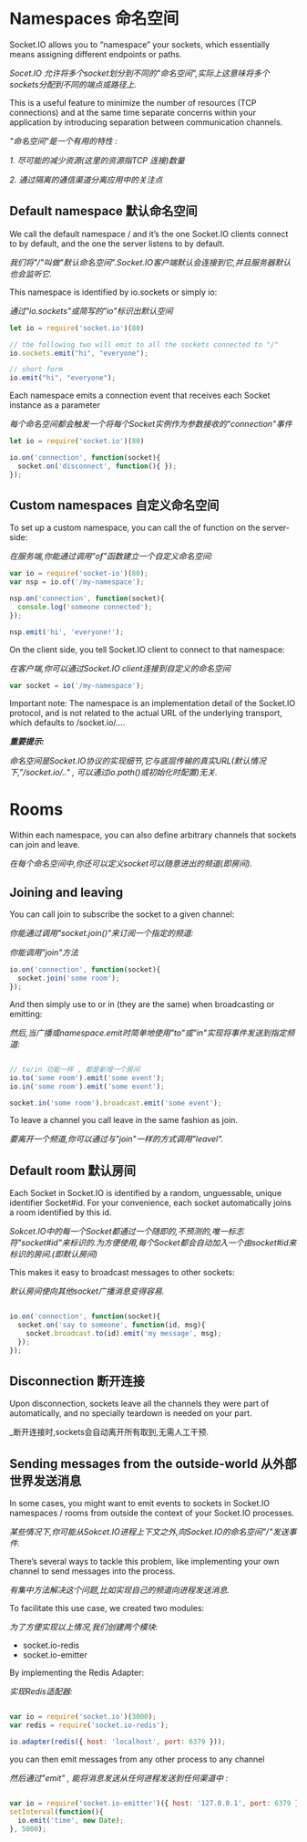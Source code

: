 # Namespaces 命名空间

Socket.IO allows you to “namespace” your sockets, which essentially means assigning different endpoints or paths.

_Socet.IO 允许将多个socket划分到不同的"命名空间",实际上这意味将多个sockets分配到不同的端点或路径上._

This is a useful feature to minimize the number of resources (TCP connections) and at the same time separate concerns within your application by introducing separation between communication channels.

_"命名空间"是一个有用的特性 :_

_1. 尽可能的减少资源(这里的资源指TCP 连接)数量_

_2. 通过隔离的通信渠道分离应用中的关注点_



## Default namespace 默认命名空间
We call the default namespace / and it’s the one Socket.IO clients connect to by default, and the one the server listens to by default.

_我们将"/"叫做"默认命名空间".Socket.IO客户端默认会连接到它,并且服务器默认也会监听它._

This namespace is identified by io.sockets or simply io:

_通过"io.sockets"或简写的"io"标识出默认空间_

```javascript
let io = require('socket.io')(80)

// the following two will emit to all the sockets connected to "/"
io.sockets.emit("hi", "everyone");

// short form
io.emit("hi", "everyone"); 
```

Each namespace emits a connection event that receives each Socket instance as a parameter

_每个命名空间都会触发一个将每个Socket实例作为参数接收的"connection"事件_

```javascript
let io = require('socket.io')(80)

io.on('connection', function(socket){
  socket.on('disconnect', function(){ });
});
```


## Custom namespaces 自定义命名空间
To set up a custom namespace, you can call the of function on the server-side:

_在服务端,你能通过调用"of"函数建立一个自定义命名空间:_

```javascript
var io = require('socket-io')(80);
var nsp = io.of('/my-namespace');

nsp.on('connection', function(socket){
  console.log('someone connected');
});

nsp.emit('hi', 'everyone!');
```

On the client side, you tell Socket.IO client to connect to that namespace:

_在客户端,你可以通过Socket.IO client连接到自定义的命名空间_

```javascript
var socket = io('/my-namespace');
```

Important note: The namespace is an implementation detail of the Socket.IO protocol, and is not related to the actual URL of the underlying transport, which defaults to /socket.io/….

_**重要提示:**_

_命名空间是Socket.IO协议的实现细节,它与底层传输的真实URL(默认情况下,"/socket.io/.." , 可以通过io.path()或初始化时配置)无关._



# Rooms
Within each namespace, you can also define arbitrary channels that sockets can join and leave.

_在每个命名空间中,你还可以定义socket可以随意进出的频道(即房间)._


## Joining and leaving
You can call join to subscribe the socket to a given channel:

_你能通过调用"socket.join()"来订阅一个指定的频道:_

_你能调用"join"方法_

```javascript
io.on('connection', function(socket){
  socket.join('some room');
});
```

And then simply use to or in (they are the same) when broadcasting or emitting:

_然后,当广播或namespace.emit时简单地使用"to"或"in"实现将事件发送到指定频道:_

```javascript

// to/in 功能一样 , 都是新增一个房间
io.to('some room').emit('some event');
io.in('some room').emit('some event');

socket.in('some room').broadcast.emit('some event');

```

To leave a channel you call leave in the same fashion as join.

_要离开一个频道,你可以通过与"join"一样的方式调用"leavel"._


## Default room 默认房间
Each Socket in Socket.IO is identified by a random, unguessable, unique identifier Socket#id. For your convenience, each socket automatically joins a room identified by this id.

_Sokcet.IO中的每一个Socket都通过一个随即的,不预测的,唯一标志符"socket#id"来标识的.为方便使用,每个Socket都会自动加入一个由socket#id来标识的房间.(即默认房间)_

This makes it easy to broadcast messages to other sockets:

_默认房间使向其他socket广播消息变得容易._

```javascript

io.on('connection', function(socket){
  socket.on('say to someone', function(id, msg){
    socket.broadcast.to(id).emit('my message', msg);
  });
});

```


## Disconnection 断开连接
Upon disconnection, sockets leave all the channels they were part of automatically, and no specially teardown is needed on your part.

_断开连接时,sockets会自动离开所有取到,无需人工干预.


## Sending messages from the outside-world 从外部世界发送消息
In some cases, you might want to emit events to sockets in Socket.IO namespaces / rooms from outside the context of your Socket.IO processes.

_某些情况下,你可能从Sokcet.IO进程上下文之外,向Socket.IO的命名空间"/"发送事件._

There’s several ways to tackle this problem, like implementing your own channel to send messages into the process.

_有集中方法解决这个问题,比如实现自己的频道向进程发送消息._

To facilitate this use case, we created two modules:

_为了方便实现以上情况,我们创建两个模块:_

* socket.io-redis
* socket.io-emitter

By implementing the Redis Adapter:

_实现Redis适配器:_

```javascript

var io = require('socket.io')(3000);
var redis = require('socket.io-redis');

io.adapter(redis({ host: 'localhost', port: 6379 }));

```

you can then emit messages from any other process to any channel

_然后通过"emit" , 能将消息发送从任何进程发送到任何渠道中 :_

```javascript

var io = require('socket.io-emitter')({ host: '127.0.0.1', port: 6379 });
setInterval(function(){
  io.emit('time', new Date);
}, 5000);

```